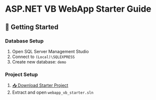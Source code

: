 # ASP.NET VB WebApp Starter Guide

## 🚀 Getting Started

### Database Setup
1. Open SQL Server Management Studio
2. Connect to `(Local)\SQLEXPRESS`
3. Create new database: `demo`

### Project Setup
1. [📥 Download Starter Project](https://github.com/hanyi-sg/webapp-vb-starter)
2. Extract and open `webapp_vb_starter.sln`
